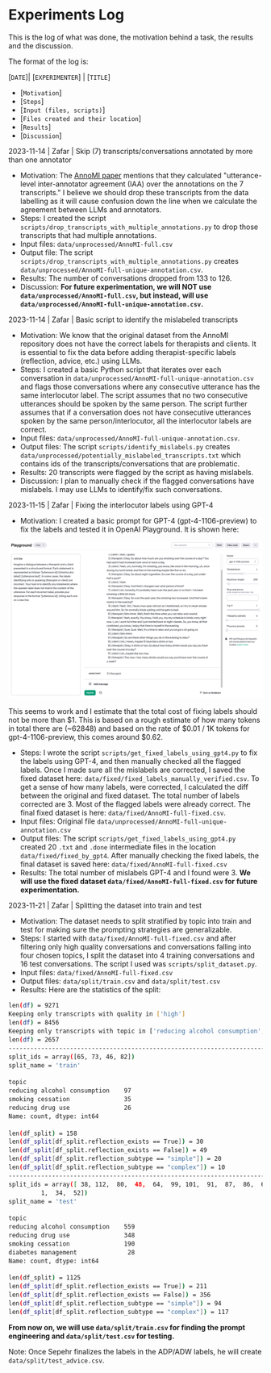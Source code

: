 # Experiments Log
This is the log of what was done, the motivation behind a task, the results and the discussion.

The format of the log is:

[`DATE`]| [`EXPERIMENTER`] | [`TITLE`]
- [`Motivation`]
- [`Steps`]
- [`Input (files, scripts)`]
- [`Files created and their location`]
- [`Results`]
- [`Discussion`]

2023-11-14 | Zafar | Skip (7) transcripts/conversations annotated by more than one annotator
- Motivation: The [AnnoMI paper](https://www.mdpi.com/1999-5903/15/3/110) mentions that they calculated "utterance-level inter-annotator agreement (IAA) over the annotations on the 7 transcripts." I believe we should drop these transcripts from the data labelling as it will cause confusion down the line when we calculate the agreement between LLMs and annotators.
- Steps: I created the script `scripts/drop_transcripts_with_multiple_annotations.py` to drop those transcripts that had multiple annotations.
- Input files: `data/unprocessed/AnnoMI-full.csv`
- Output file: The script `scripts/drop_transcripts_with_multiple_annotations.py` creates `data/unprocessed/AnnoMI-full-unique-annotation.csv`.
- Results: The number of conversations dropped from 133 to 126.
- Discussion: **For future experimentation, we will NOT use `data/unprocessed/AnnoMI-full.csv`, but instead, will use `data/unprocessed/AnnoMI-full-unique-annotation.csv`.**



2023-11-14 | Zafar | Basic script to identify the mislabeled transcripts
- Motivation: We know that the original dataset from the AnnoMI repository does not have the correct labels for therapists and clients. It is essential to fix the data before adding therapist-specific labels (reflection, advice, etc.) using LLMs.
- Steps: I created a basic Python script that iterates over each conversation in `data/unprocessed/AnnoMI-full-unique-annotation.csv` and flags those conversations where any consecutive utterance has the same interlocutor label. The script assumes that no two consecutive utterances should be spoken by the same person. The script further assumes that if a conversation does not have consecutive utterances spoken by the same person/interlocutor, all the  interlocutor labels are correct.
- Input files: `data/unprocessed/AnnoMI-full-unique-annotation.csv`.
- Output files: The script `scripts/identify_mislabels.py` creates `data/unprocessed/potentially_mislabeled_transcripts.txt` which contains ids of the transcripts/conversations that are problematic.
- Results: 20 transcripts were flagged by the script as having mislabels.
- Discussion: I plan to manually check if the flagged conversations have mislabels. I may use LLMs to identify/fix such conversations.

2023-11-15 | Zafar | Fixing the interlocutor labels using GPT-4
- Motivation: I created a basic prompt for GPT-4 (gpt-4-1106-preview) to fix the labels and tested it in OpenAI Playground. It is shown here:

![alt text](assets/gpt-4-fix-label-example.png "OpenAI Playground - GPT-4 for label fixing")

This seems to work and I estimate that the total cost of fixing labels should not be more than $1. This is based on a rough estimate of how many tokens in total there are (~62848) and based on the rate of $0.01 / 1K tokens for gpt-4-1106-preview, this comes around $0.62.
- Steps: I wrote the script `scripts/get_fixed_labels_using_gpt4.py` to fix the labels using GPT-4, and then manually checked all the flagged labels. Once I made sure all the mislabels are corrected, I saved the fixed dataset here: `data/fixed/fixed_labels_manually_verified.csv`. To get a sense of how many labels, were corrected, I calculated the diff between the original and fixed dataset. The total number of labels corrected are 3. Most of the flagged labels were already correct. The final fixed dataset is here: `data/fixed/AnnoMI-full-fixed.csv`.
- Input files: Original file `data/unprocessed/AnnoMI-full-unique-annotation.csv`
- Output files: The script `scripts/get_fixed_labels_using_gpt4.py` created 20 `.txt` and `.done` intermediate files in the location `data/fixed/fixed_by_gpt4`. After manually checking the fixed labels, the final dataset is saved here: `data/fixed/AnnoMI-full-fixed.csv`
- Results: The total number of mislabels GPT-4 and I found were 3. **We will use the fixed dataset `data/fixed/AnnoMI-full-fixed.csv` for future experimentation.**

2023-11-21 | Zafar | Splitting the dataset into train and test
- Motivation: The dataset needs to split stratified by topic into train and test for making sure the prompting strategies are generalizable.
- Steps: I started with `data/fixed/AnnoMI-full-fixed.csv` and after filtering only high quality conversations and conversations falling into four chosen topics, I split the dataset into 4 training conversations and 16 test conversations. The script I used was `scripts/split_dataset.py`.
- Input files: `data/fixed/AnnoMI-full-fixed.csv`
- Output files: `data/split/train.csv` and `data/split/test.csv`
- Results: Here are the statistics of the split:

```bash
len(df) = 9271
Keeping only transcripts with quality in ['high']
len(df) = 8456
Keeping only transcripts with topic in ['reducing alcohol consumption', 'smoking cessation', 'diabetes management', 'reducing drug use']
len(df) = 2657
--------------------------------------------------------------------------------
split_ids = array([65, 73, 46, 82])
split_name = 'train'

topic
reducing alcohol consumption    97
smoking cessation               35
reducing drug use               26
Name: count, dtype: int64

len(df_split) = 158
len(df_split[df_split.reflection_exists == True]) = 30
len(df_split[df_split.reflection_exists == False]) = 49
len(df_split[df_split.reflection_subtype == "simple"]) = 20
len(df_split[df_split.reflection_subtype == "complex"]) = 10
--------------------------------------------------------------------------------
split_ids = array([ 38, 112,  80,  48,  64,  99, 101,  91,  87,  86,  67,  89, 117,
         1,  34,  52])
split_name = 'test'

topic
reducing alcohol consumption    559
reducing drug use               348
smoking cessation               190
diabetes management              28
Name: count, dtype: int64

len(df_split) = 1125
len(df_split[df_split.reflection_exists == True]) = 211
len(df_split[df_split.reflection_exists == False]) = 356
len(df_split[df_split.reflection_subtype == "simple"]) = 94
len(df_split[df_split.reflection_subtype == "complex"]) = 117
```

**From now on, we will use `data/split/train.csv` for finding the prompt engineering and `data/split/test.csv` for testing.**

Note: Once Sepehr finalizes the labels in the ADP/ADW labels, he will create `data/split/test_advice.csv`.